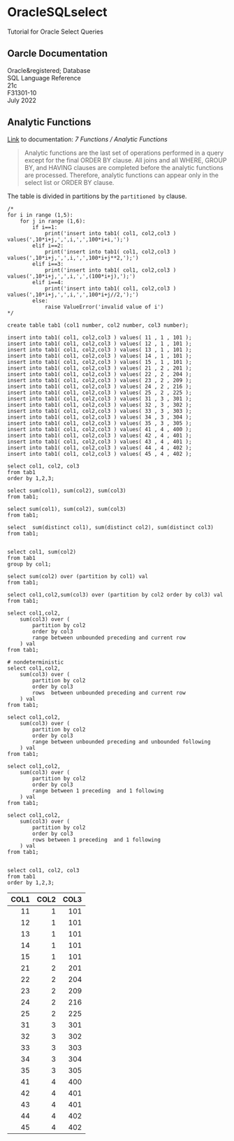 # OracleSQLselect
Tutorial for Oracle Select Queries
## Oarcle Documentation ##
Oracle&registered; Database  
SQL Language Reference  
21c  
F31301-10  
July 2022  




## Analytic Functions ##


[Link](https://docs.oracle.com/en/database/oracle/oracle-database/21/sqlrf/Analytic-Functions.html#GUID-527832F7-63C0-4445-8C16-307FA5084056) to documentation: *7 Functions / Analytic Functions*

> Analytic functions are the last set of operations performed in a query except for the final ORDER BY clause. All joins and all WHERE, GROUP BY, and HAVING clauses are completed before the analytic functions are processed. Therefore, analytic functions can appear only in the select list or ORDER BY clause.

The table is divided in partitions by the ``partitioned by`` clause. 

    /*
    for i in range (1,5):
        for j in range (1,6):
            if i==1: 
                print('insert into tab1( col1, col2,col3 ) values(',10*i+j,',',i,',',100*i+i,');')
            elif i==2:
                print('insert into tab1( col1, col2,col3 ) values(',10*i+j,',',i,',',100*i+j**2,');')
            elif i==3:
                print('insert into tab1( col1, col2,col3 ) values(',10*i+j,',',i,',',(100*i+j),');')
            elif i==4:
                print('insert into tab1( col1, col2,col3 ) values(',10*i+j,',',i,',',100*i+j//2,');')
            else:
                raise ValueError('invalid value of i')  
    */

    create table tab1 (col1 number, col2 number, col3 number);

    insert into tab1( col1, col2,col3 ) values( 11 , 1 , 101 );
    insert into tab1( col1, col2,col3 ) values( 12 , 1 , 101 );
    insert into tab1( col1, col2,col3 ) values( 13 , 1 , 101 );
    insert into tab1( col1, col2,col3 ) values( 14 , 1 , 101 );
    insert into tab1( col1, col2,col3 ) values( 15 , 1 , 101 );
    insert into tab1( col1, col2,col3 ) values( 21 , 2 , 201 );
    insert into tab1( col1, col2,col3 ) values( 22 , 2 , 204 );
    insert into tab1( col1, col2,col3 ) values( 23 , 2 , 209 );
    insert into tab1( col1, col2,col3 ) values( 24 , 2 , 216 );
    insert into tab1( col1, col2,col3 ) values( 25 , 2 , 225 );
    insert into tab1( col1, col2,col3 ) values( 31 , 3 , 301 );
    insert into tab1( col1, col2,col3 ) values( 32 , 3 , 302 );
    insert into tab1( col1, col2,col3 ) values( 33 , 3 , 303 );
    insert into tab1( col1, col2,col3 ) values( 34 , 3 , 304 );
    insert into tab1( col1, col2,col3 ) values( 35 , 3 , 305 );
    insert into tab1( col1, col2,col3 ) values( 41 , 4 , 400 );
    insert into tab1( col1, col2,col3 ) values( 42 , 4 , 401 );
    insert into tab1( col1, col2,col3 ) values( 43 , 4 , 401 );
    insert into tab1( col1, col2,col3 ) values( 44 , 4 , 402 );
    insert into tab1( col1, col2,col3 ) values( 45 , 4 , 402 );

    select col1, col2, col3
    from tab1
    order by 1,2,3;

    select sum(col1), sum(col2), sum(col3)
    from tab1;

    select sum(col1), sum(col2), sum(col3)
    from tab1;

    select  sum(distinct col1), sum(distinct col2), sum(distinct col3)
    from tab1;


    select col1, sum(col2)
    from tab1
    group by col1;

    select sum(col2) over (partition by col1) val
    from tab1;

    select col1,col2,sum(col3) over (partition by col2 order by col3) val
    from tab1;

    select col1,col2,
        sum(col3) over (
            partition by col2 
            order by col3
            range between unbounded preceding and current row
        ) val
    from tab1;

    # nondeterministic
    select col1,col2,  
        sum(col3) over (
            partition by col2 
            order by col3
            rows  between unbounded preceding and current row
        ) val
    from tab1;

    select col1,col2,
        sum(col3) over (
            partition by col2 
            order by col3
            range between unbounded preceding and unbounded following
        ) val
    from tab1;

    select col1,col2,
        sum(col3) over (
            partition by col2 
            order by col3
            range between 1 preceding  and 1 following
        ) val
    from tab1;

    select col1,col2,
        sum(col3) over (
            partition by col2 
            order by col3
            rows between 1 preceding  and 1 following
        ) val
    from tab1;


    select col1, col2, col3
    from tab1
    order by 1,2,3;

| COL1 | COL2 | COL3 |
| ----:|----:|----:|
| 11 | 1 | 101 |
| 12 | 1 | 101 |
| 13 | 1 | 101 |
| 14 | 1 | 101 |
| 15 | 1 | 101 |
| 21 | 2 | 201 |
| 22 | 2 | 204 |
| 23 | 2 | 209 |
| 24 | 2 | 216 |
| 25 | 2 | 225 |
| 31 | 3 | 301 |
| 32 | 3 | 302 |
| 33 | 3 | 303 |
| 34 | 3 | 304 |
| 35 | 3 | 305 |
| 41 | 4 | 400 |
| 42 | 4 | 401 |
| 43 | 4 | 401 |
| 44 | 4 | 402 |
| 45 | 4 | 402 |
